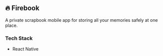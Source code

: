## 🔥 Firebook

A private scrapbook mobile app for storing all your memories safely at one place.

### Tech Stack
- React Native
